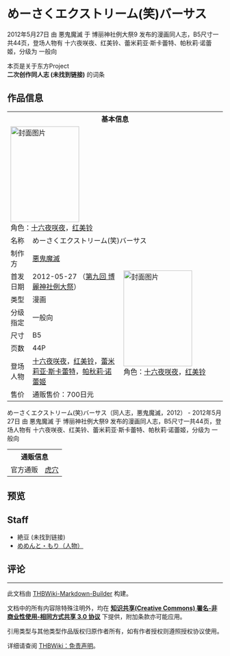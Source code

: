 # めーさくエクストリーム(笑)バーサス

<!-- source html: G:\repos\THBWiki-Markdown-Builder\THBWikiMarkdown\Temp\main\1\18\ns0%3A%E3%82%81%E3%83%BC%E3%81%95%E3%81%8F%E3%82%A8%E3%82%AF%E3%82%B9%E3%83%88%E3%83%AA%E3%83%BC%E3%83%A0%28%E7%AC%91%29%E3%83%90%E3%83%BC%E3%82%B5%E3%82%B9.html -->

2012年5月27日 由 悪鬼魔滅 于 博丽神社例大祭9 发布的漫画同人志，B5尺寸一共44页，登场人物有 十六夜咲夜、红美铃、蕾米莉亚·斯卡蕾特、帕秋莉·诺蕾姬，分级为 一般向

本页是关于东方Project  
 **二次创作同人志 (未找到链接)** 的词条

## 作品信息

<table><tbody><tr><th colspan="3">基本信息</th></tr><tr><td class="cover-artwork-mobile" colspan="2"><a href="./文件-めーさくエクストリーム(笑)バーサス封面.jpg.md" class="image" title="封面图片"><img alt="封面图片" src="https://upload.thwiki.cc/thumb/e/eb/%E3%82%81%E3%83%BC%E3%81%95%E3%81%8F%E3%82%A8%E3%82%AF%E3%82%B9%E3%83%88%E3%83%AA%E3%83%BC%E3%83%A0%28%E7%AC%91%29%E3%83%90%E3%83%BC%E3%82%B5%E3%82%B9%E5%B0%81%E9%9D%A2.jpg/160px-%E3%82%81%E3%83%BC%E3%81%95%E3%81%8F%E3%82%A8%E3%82%AF%E3%82%B9%E3%83%88%E3%83%AA%E3%83%BC%E3%83%A0%28%E7%AC%91%29%E3%83%90%E3%83%BC%E3%82%B5%E3%82%B9%E5%B0%81%E9%9D%A2.jpg" decoding="async" loading="lazy" width="160" height="224" srcset="https://upload.thwiki.cc/thumb/e/eb/%E3%82%81%E3%83%BC%E3%81%95%E3%81%8F%E3%82%A8%E3%82%AF%E3%82%B9%E3%83%88%E3%83%AA%E3%83%BC%E3%83%A0%28%E7%AC%91%29%E3%83%90%E3%83%BC%E3%82%B5%E3%82%B9%E5%B0%81%E9%9D%A2.jpg/240px-%E3%82%81%E3%83%BC%E3%81%95%E3%81%8F%E3%82%A8%E3%82%AF%E3%82%B9%E3%83%88%E3%83%AA%E3%83%BC%E3%83%A0%28%E7%AC%91%29%E3%83%90%E3%83%BC%E3%82%B5%E3%82%B9%E5%B0%81%E9%9D%A2.jpg 1.5x, https://upload.thwiki.cc/thumb/e/eb/%E3%82%81%E3%83%BC%E3%81%95%E3%81%8F%E3%82%A8%E3%82%AF%E3%82%B9%E3%83%88%E3%83%AA%E3%83%BC%E3%83%A0%28%E7%AC%91%29%E3%83%90%E3%83%BC%E3%82%B5%E3%82%B9%E5%B0%81%E9%9D%A2.jpg/320px-%E3%82%81%E3%83%BC%E3%81%95%E3%81%8F%E3%82%A8%E3%82%AF%E3%82%B9%E3%83%88%E3%83%AA%E3%83%BC%E3%83%A0%28%E7%AC%91%29%E3%83%90%E3%83%BC%E3%82%B5%E3%82%B9%E5%B0%81%E9%9D%A2.jpg 2x" data-file-width="800" data-file-height="1119"></a><div class="cover-char">角色：<a href="/%E5%8D%81%E5%85%AD%E5%A4%9C%E5%92%B2%E5%A4%9C" title="十六夜咲夜">十六夜咲夜</a>，<a href="./红美铃.md" title="红美铃">红美铃</a></div></td>
</tr><tr><td class="label">名称</td><td colspan="2"> めーさくエクストリーム(笑)バーサス </td></tr><tr><td class="label">制作方</td><td><a href="./悪鬼魔滅.md" title="悪鬼魔滅">悪鬼魔滅</a></td><td class="cover-artwork" rowspan="8" style="min-width:224px;"><a href="./文件-めーさくエクストリーム(笑)バーサス封面.jpg.md" class="image" title="封面图片"><img alt="封面图片" src="https://upload.thwiki.cc/thumb/e/eb/%E3%82%81%E3%83%BC%E3%81%95%E3%81%8F%E3%82%A8%E3%82%AF%E3%82%B9%E3%83%88%E3%83%AA%E3%83%BC%E3%83%A0%28%E7%AC%91%29%E3%83%90%E3%83%BC%E3%82%B5%E3%82%B9%E5%B0%81%E9%9D%A2.jpg/160px-%E3%82%81%E3%83%BC%E3%81%95%E3%81%8F%E3%82%A8%E3%82%AF%E3%82%B9%E3%83%88%E3%83%AA%E3%83%BC%E3%83%A0%28%E7%AC%91%29%E3%83%90%E3%83%BC%E3%82%B5%E3%82%B9%E5%B0%81%E9%9D%A2.jpg" decoding="async" loading="lazy" width="160" height="224" srcset="https://upload.thwiki.cc/thumb/e/eb/%E3%82%81%E3%83%BC%E3%81%95%E3%81%8F%E3%82%A8%E3%82%AF%E3%82%B9%E3%83%88%E3%83%AA%E3%83%BC%E3%83%A0%28%E7%AC%91%29%E3%83%90%E3%83%BC%E3%82%B5%E3%82%B9%E5%B0%81%E9%9D%A2.jpg/240px-%E3%82%81%E3%83%BC%E3%81%95%E3%81%8F%E3%82%A8%E3%82%AF%E3%82%B9%E3%83%88%E3%83%AA%E3%83%BC%E3%83%A0%28%E7%AC%91%29%E3%83%90%E3%83%BC%E3%82%B5%E3%82%B9%E5%B0%81%E9%9D%A2.jpg 1.5x, https://upload.thwiki.cc/thumb/e/eb/%E3%82%81%E3%83%BC%E3%81%95%E3%81%8F%E3%82%A8%E3%82%AF%E3%82%B9%E3%83%88%E3%83%AA%E3%83%BC%E3%83%A0%28%E7%AC%91%29%E3%83%90%E3%83%BC%E3%82%B5%E3%82%B9%E5%B0%81%E9%9D%A2.jpg/320px-%E3%82%81%E3%83%BC%E3%81%95%E3%81%8F%E3%82%A8%E3%82%AF%E3%82%B9%E3%83%88%E3%83%AA%E3%83%BC%E3%83%A0%28%E7%AC%91%29%E3%83%90%E3%83%BC%E3%82%B5%E3%82%B9%E5%B0%81%E9%9D%A2.jpg 2x" data-file-width="800" data-file-height="1119"></a><div class="cover-char">角色：<a href="/%E5%8D%81%E5%85%AD%E5%A4%9C%E5%92%B2%E5%A4%9C" title="十六夜咲夜">十六夜咲夜</a>，<a href="./红美铃.md" title="红美铃">红美铃</a></div></td>
</tr><tr><td class="label">首发日期</td><td>2012-05-27&#160;（<a href="/展会作品列表?e=%E5%8D%9A%E4%B8%BD%E7%A5%9E%E7%A4%BE%E4%BE%8B%E5%A4%A7%E7%A5%AD%239">第九回 博麗神社例大祭</a>）</td></tr><tr><td class="label">类型</td><td>漫画</td></tr><tr><td class="label">分级指定</td><td>一般向</td></tr><tr><td class="label">尺寸</td><td>B5</td></tr><tr><td class="label">页数</td><td>44P</td></tr><tr><td class="label">登场人物</td><td><a href="/%E5%8D%81%E5%85%AD%E5%A4%9C%E5%92%B2%E5%A4%9C" title="十六夜咲夜">十六夜咲夜</a>，<a href="./红美铃.md" title="红美铃">红美铃</a>，<a href="./蕾米莉亚·斯卡蕾特.md" title="蕾米莉亚·斯卡蕾特">蕾米莉亚·斯卡蕾特</a>，<a href="./帕秋莉·诺蕾姬.md" title="帕秋莉·诺蕾姬">帕秋莉·诺蕾姬</a></td></tr><tr><td class="label">售价</td><td>通贩售价：700日元</td></tr></tbody></table>

めーさくエクストリーム(笑)バーサス（同人志，悪鬼魔滅，2012） - 2012年5月27日 由 悪鬼魔滅 于 博丽神社例大祭9 发布的漫画同人志，B5尺寸一共44页，登场人物有 十六夜咲夜、红美铃、蕾米莉亚·斯卡蕾特、帕秋莉·诺蕾姬，分级为 一般向

<table><tbody><tr><th colspan="3">通贩信息</th></tr><tr><td class="label">官方通贩</td><td colspan="2"><a rel="nofollow" class="external text" href="https://ec.toranoana.jp/tora_r/ec/item/040030048872">虎穴</a></td></tr></tbody></table>



## 预览

## Staff
- 絶豆 (未找到链接)
- [めめんと・もり（人物）](./メメント・モリ.md)


## 评论




---

此文档由 [THBWiki-Markdown-Builder](https://github.com/Delsin-Yu/THBWiki-Markdown-Builder) 构建。

文档中的所有内容除特殊注明外，均在 [**知识共享(Creative Commons) 署名-非商业性使用-相同方式共享 3.0 协议**](https://creativecommons.org/licenses/by-sa/3.0/deed.zh-hans) 下提供，附加条款亦可能应用。

引用类型与其他类型作品版权归原作者所有，如有作者授权则遵照授权协议使用。

详细请查阅 [THBWiki：免责声明](https://thbwiki.cc/THBWiki:%E5%85%8D%E8%B4%A3%E5%A3%B0%E6%98%8E)。

